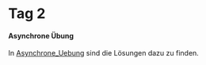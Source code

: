 # Tag 2
#### Asynchrone Übung
In [Asynchrone_Uebung](./Asynchrone_Uebung/) sind die Lösungen dazu zu finden.
